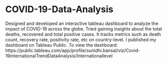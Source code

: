 # COVID-19-Data-Analysis
<p>Designed and developed an interactive tableau dashboard to analyze the impact of COVID-19 across the globe. Tried gaining insights about the total deaths, recovered and total positive cases. It tracks metrics such as death count, recovery rate, positivity rate, etc on country-level. I published my dashboard on Tableau Public.
To view the dashboard: 
https://public.tableau.com/app/profile/sunidhi.bansal/viz/Covid-19internationalTrendDataAnalysis/Internationallevel
